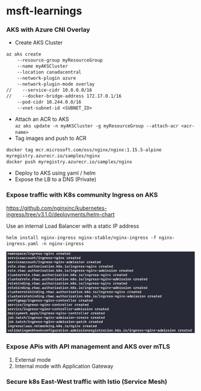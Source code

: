 # msft-learnings

### AKS with Azure CNI Overlay

- Create AKS Cluster
```agsl
az aks create 
    --resource-group myResourceGroup 
    --name myAKSCluster 
    --location canadacentral
    --network-plugin azure
    --network-plugin-mode overlay
//    --service-cidr 10.0.0.0/16
//    --docker-bridge-address 172.17.0.1/16 
    --pod-cidr 10.244.0.0/16  
    --vnet-subnet-id <SUBNET_ID>  
```
- Attach an ACR to AKS  
`az aks update -n myAKSCluster -g myResourceGroup --attach-acr <acr-name>`
- Tag images and push to ACR   
```agsl
docker tag mcr.microsoft.com/oss/nginx/nginx:1.15.5-alpine myregistry.azurecr.io/samples/nginx
docker push myregistry.azurecr.io/samples/nginx
```
- Deploy to AKS using yaml / helm
- Expose the LB to a DNS (Private)

### Expose traffic with K8s community Ingress on AKS
https://github.com/nginxinc/kubernetes-ingress/tree/v3.1.0/deployments/helm-chart

Use an internal Load Balancer with a static IP address
```agsl
helm install nginx-ingress nginx-stable/nginx-ingress -f nginx-ingress.yaml -n nginx-ingress
```
![img.png](img.png)

### Expose APis with API management and AKS over mTLS
1. External mode
2. Internal mode with Application Gateway

### Secure k8s East-West traffic with Istio (Service Mesh)
